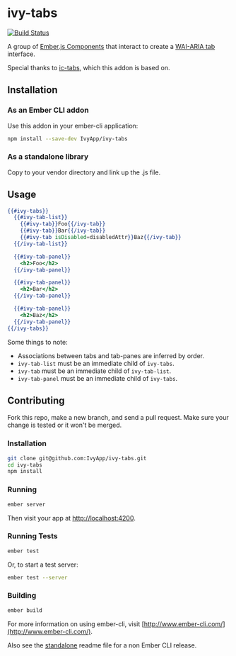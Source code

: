 # ivy-tabs

[![Build Status](https://travis-ci.org/IvyApp/ivy-tabs.svg?branch=master)](https://travis-ci.org/IvyApp/ivy-tabs)

A group of [Ember.js Components] that interact to create a [WAI-ARIA tab] interface.

Special thanks to [ic-tabs], which this addon is based on.

## Installation

### As an Ember CLI addon

Use this addon in your ember-cli application:

```sh
npm install --save-dev IvyApp/ivy-tabs
```

### As a standalone library

Copy to your vendor directory and link up the .js file.

## Usage

```handlebars
{{#ivy-tabs}}
  {{#ivy-tab-list}}
    {{#ivy-tab}}Foo{{/ivy-tab}}
    {{#ivy-tab}}Bar{{/ivy-tab}}
    {{#ivy-tab isDisabled=disabledAttr}}Baz{{/ivy-tab}}
  {{/ivy-tab-list}}

  {{#ivy-tab-panel}}
    <h2>Foo</h2>
  {{/ivy-tab-panel}}

  {{#ivy-tab-panel}}
    <h2>Bar</h2>
  {{/ivy-tab-panel}}

  {{#ivy-tab-panel}}
    <h2>Baz</h2>
  {{/ivy-tab-panel}}
{{/ivy-tabs}}
```

Some things to note:

  * Associations between tabs and tab-panes are inferred by order.
  * `ivy-tab-list` must be an immediate child of `ivy-tabs`.
  * `ivy-tab` must be an immediate child of `ivy-tab-list`.
  * `ivy-tab-panel` must be an immediate child of `ivy-tabs`.

## Contributing

Fork this repo, make a new branch, and send a pull request. Make sure your
change is tested or it won't be merged.

### Installation

```sh
git clone git@github.com:IvyApp/ivy-tabs.git
cd ivy-tabs
npm install
```

### Running

```sh
ember server
```

Then visit your app at [http://localhost:4200](http://localhost:4200).

### Running Tests

```sh
ember test
```

Or, to start a test server:

```sh
ember test --server
```

### Building

```sh
ember build
```

For more information on using ember-cli, visit
[http://www.ember-cli.com/](http://www.ember-cli.com/).

Also see the [standalone] readme file for a non Ember CLI release.

[Ember.js Components]: http://emberjs.com/guides/components/
[WAI-ARIA tab]: http://www.w3.org/TR/wai-aria/roles#tab
[ic-tabs]: https://github.com/instructure/ic-tabs
[standalone]: https://github.com/IvyApp/ivy-tabs/blob/master/standalone/README.md
